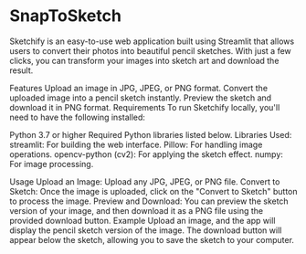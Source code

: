 # SnapToSketch

Sketchify is an easy-to-use web application built using Streamlit that allows users to convert their photos into beautiful pencil sketches. With just a few clicks, you can transform your images into sketch art and download the result.

Features
Upload an image in JPG, JPEG, or PNG format.
Convert the uploaded image into a pencil sketch instantly.
Preview the sketch and download it in PNG format.
Requirements
To run Sketchify locally, you'll need to have the following installed:

Python 3.7 or higher
Required Python libraries listed below.
Libraries Used:
streamlit: For building the web interface.
Pillow: For handling image operations.
opencv-python (cv2): For applying the sketch effect.
numpy: For image processing.

Usage
Upload an Image: Upload any JPG, JPEG, or PNG file.
Convert to Sketch: Once the image is uploaded, click on the "Convert to Sketch" button to process the image.
Preview and Download: You can preview the sketch version of your image, and then download it as a PNG file using the provided download button.
Example
Upload an image, and the app will display the pencil sketch version of the image.
The download button will appear below the sketch, allowing you to save the sketch to your computer.
